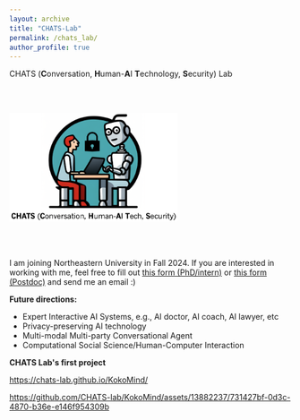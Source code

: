 ```yaml
---
layout: archive
title: "CHATS-Lab"
permalink: /chats_lab/
author_profile: true
---
```

CHATS (**C**onversation, **H**uman-**A**I **T**echnology, **S**ecurity) Lab

<br/><br/>

<img src="https://github.com/wyshi/wyshi.github.io/blob/master/_pages/logo.png" width="300">
<!-- ![alt text](logo.png "Title") -->

<br/><br/>

I am joining Northeastern University in Fall 2024. If you are interested in working with me, feel free to fill out [this form (PhD/intern)](https://forms.gle/WNUv7y8ds4dXoVkH8) or [this form (Postdoc)](https://forms.gle/AwWxjcEsCD9LdswFA) and send me an email :)

**Future directions:**
<ul>
  <li>Expert Interactive AI Systems, e.g., AI doctor, AI coach, AI lawyer, etc</li>
  <li>Privacy-preserving AI technology</li>
  <li>Multi-modal Multi-party Conversational Agent</li>
  <li>Computational Social Science/Human-Computer Interaction</li>
</ul>

**CHATS Lab's first project**

https://chats-lab.github.io/KokoMind/

https://github.com/CHATS-lab/KokoMind/assets/13882237/731427bf-0d3c-4870-b36e-e146f954309b

